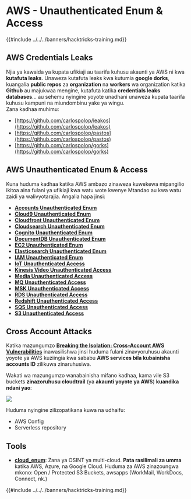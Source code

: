 # AWS - Unauthenticated Enum & Access

{{#include ../../../banners/hacktricks-training.md}}

## AWS Credentials Leaks

Njia ya kawaida ya kupata ufikiaji au taarifa kuhusu akaunti ya AWS ni kwa **kutafuta leaks**. Unaweza kutafuta leaks kwa kutumia **google dorks**, kuangalia **public repos** za **organization** na **workers** wa organization katika **Github** au majukwaa mengine, kutafuta katika **credentials leaks databases**... au sehemu nyingine yoyote unadhani unaweza kupata taarifa kuhusu kampuni na miundombinu yake ya wingu.\
Zana kadhaa muhimu:

- [https://github.com/carlospolop/leakos](https://github.com/carlospolop/leakos)
- [https://github.com/carlospolop/pastos](https://github.com/carlospolop/pastos)
- [https://github.com/carlospolop/gorks](https://github.com/carlospolop/gorks)

## AWS Unauthenticated Enum & Access

Kuna huduma kadhaa katika AWS ambazo zinaweza kuwekewa mipangilio ikitoa aina fulani ya ufikiaji kwa watu wote kwenye Mtandao au kwa watu zaidi ya walivyotarajia. Angalia hapa jinsi:

- [**Accounts Unauthenticated Enum**](aws-accounts-unauthenticated-enum.md)
- [**Cloud9 Unauthenticated Enum**](https://github.com/carlospolop/hacktricks-cloud/blob/master/pentesting-cloud/aws-security/aws-unauthenticated-enum-access/broken-reference/README.md)
- [**Cloudfront Unauthenticated Enum**](aws-cloudfront-unauthenticated-enum.md)
- [**Cloudsearch Unauthenticated Enum**](https://github.com/carlospolop/hacktricks-cloud/blob/master/pentesting-cloud/aws-security/aws-unauthenticated-enum-access/broken-reference/README.md)
- [**Cognito Unauthenticated Enum**](aws-cognito-unauthenticated-enum.md)
- [**DocumentDB Unauthenticated Enum**](aws-documentdb-enum.md)
- [**EC2 Unauthenticated Enum**](aws-ec2-unauthenticated-enum.md)
- [**Elasticsearch Unauthenticated Enum**](aws-elasticsearch-unauthenticated-enum.md)
- [**IAM Unauthenticated Enum**](aws-iam-and-sts-unauthenticated-enum.md)
- [**IoT Unauthenticated Access**](aws-iot-unauthenticated-enum.md)
- [**Kinesis Video Unauthenticated Access**](aws-kinesis-video-unauthenticated-enum.md)
- [**Media Unauthenticated Access**](aws-media-unauthenticated-enum.md)
- [**MQ Unauthenticated Access**](aws-mq-unauthenticated-enum.md)
- [**MSK Unauthenticated Access**](aws-msk-unauthenticated-enum.md)
- [**RDS Unauthenticated Access**](aws-rds-unauthenticated-enum.md)
- [**Redshift Unauthenticated Access**](aws-redshift-unauthenticated-enum.md)
- [**SQS Unauthenticated Access**](aws-sqs-unauthenticated-enum.md)
- [**S3 Unauthenticated Access**](aws-s3-unauthenticated-enum.md)

## Cross Account Attacks

Katika mazungumzo [**Breaking the Isolation: Cross-Account AWS Vulnerabilities**](https://www.youtube.com/watch?v=JfEFIcpJ2wk) inawasilishwa jinsi huduma fulani zinavyoruhusu akaunti yoyote ya AWS kuziingia kwa sababu **AWS services bila kubainisha accounts ID** zilikuwa zinaruhusiwa.

Wakati wa mazungumzo wanabainisha mifano kadhaa, kama vile S3 buckets **zinazoruhusu cloudtrail** (ya **akaunti yoyote ya AWS**) **kuandika ndani yao**:

![](<../../../images/image (260).png>)

Huduma nyingine zilizopatikana kuwa na udhaifu:

- AWS Config
- Serverless repository

## Tools

- [**cloud_enum**](https://github.com/initstring/cloud_enum): Zana ya OSINT ya multi-cloud. **Pata rasilimali za umma** katika AWS, Azure, na Google Cloud. Huduma za AWS zinazoungwa mkono: Open / Protected S3 Buckets, awsapps (WorkMail, WorkDocs, Connect, nk.)

{{#include ../../../banners/hacktricks-training.md}}
